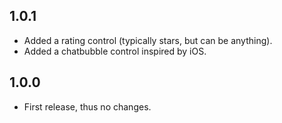 ## 1.0.1

* Added a rating control (typically stars, but can be anything). 
* Added a chatbubble control inspired by iOS. 

## 1.0.0

* First release, thus no changes.

